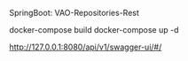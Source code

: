 SpringBoot: VAO-Repositories-Rest

docker-compose build
docker-compose up -d

http://127.0.0.1:8080/api/v1/swagger-ui/#/